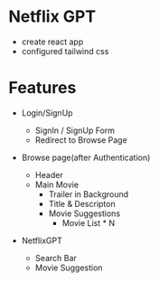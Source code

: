 
# Netflix GPT

- create react app
- configured tailwind css

# Features

- Login/SignUp
    - SignIn / SignUp Form
    - Redirect to Browse Page

- Browse page(after Authentication)
  - Header
  - Main Movie
     - Trailer in Background
     - Title & Descripton
     - Movie Suggestions
        - Movie List * N

- NetflixGPT
  - Search Bar
  - Movie Suggestion